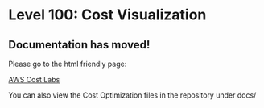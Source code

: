 # Level 100: Cost Visualization

## Documentation has moved!

Please go to the html friendly page:

[AWS Cost Labs](http://awscostlabs.com/)

You can also view the Cost Optimization files in the repository under docs/ 

